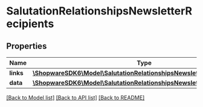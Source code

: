 # SalutationRelationshipsNewsletterRecipients

## Properties
Name | Type | Description | Notes
------------ | ------------- | ------------- | -------------
**links** | [**\ShopwareSDK6\Model\SalutationRelationshipsNewsletterRecipientsLinks**](SalutationRelationshipsNewsletterRecipientsLinks.md) |  | [optional] 
**data** | [**\ShopwareSDK6\Model\SalutationRelationshipsNewsletterRecipientsData[]**](SalutationRelationshipsNewsletterRecipientsData.md) |  | [optional] 

[[Back to Model list]](../../README.md#documentation-for-models) [[Back to API list]](../../README.md#documentation-for-api-endpoints) [[Back to README]](../../README.md)

